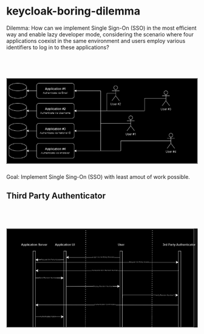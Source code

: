 # keycloak-boring-dilemma

Dilemma: How can we implement Single Sign-On (SSO) in the most efficient way and enable lazy developer mode, considering the scenario where four applications coexist in the same environment and users employ various identifiers to log in to these applications?

<h1 align="center">
  <br>
  <img src="problem-1.png" alt="problem" width="800">
  <br>
</h1>

Goal: Implement Single Sing-On (SSO) with least amout of work possible.

## Third Party Authenticator

<h1 align="center">
  <br>
  <img src="3rd-party-auth.png" alt="problem" width="800">
  <br>
</h1>
